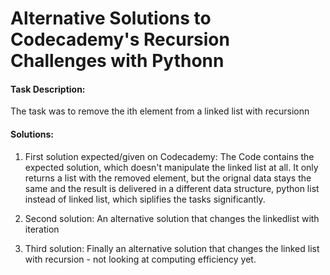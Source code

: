 # Alternative Solutions to Codecademy's Recursion Challenges with Pythonn

#### Task Description:
The task was to remove the ith element from a linked list with recursionn

#### Solutions:

1. First solution expected/given on Codecademy:
The Code contains the expected solution, which doesn't manipulate the linked list at all. It only returns a list with the removed element, but the orignal data stays the same and the result is delivered in a different data structure, python list instead of linked list, which siplifies the  tasks significantly.

2. Second solution:
An alternative solution that  changes the linkedlist with iteration 

3. Third solution:
Finally an alternative solution that changes the linked list with recursion - not looking at computing efficiency yet.
